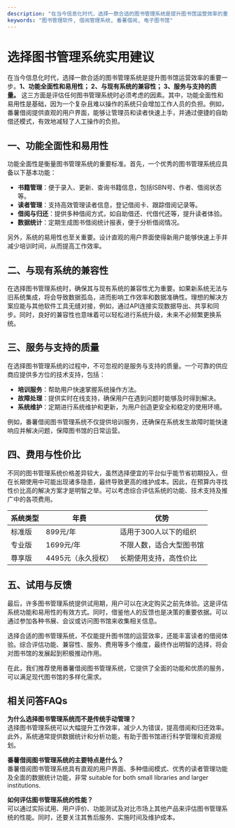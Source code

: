 ```yaml
---
description: "在当今信息化时代，选择一款合适的图书管理系统是提升图书馆运营效率的重要一步。**1、功能全面性和易用性； 2、与现有系统的兼容性； 3、服务与支持的质量。** 这三方面是评估任何图书管理系统时必须考虑的因素。其中，功能全面性和易用性是基础，因为一个复杂且难以操作的系统只会增加工作人员的负担。例如，番薯借阅提供直观的用户界面，能够让管理员和读者快速上手，并通过便捷的自助借还模式，有效地减轻了人工操作的负担。"
keywords: "图书管理软件, 借阅管理系统, 番薯借阅, 电子图书馆"
---
```

# 选择图书管理系统实用建议

在当今信息化时代，选择一款合适的图书管理系统是提升图书馆运营效率的重要一步。**1、功能全面性和易用性； 2、与现有系统的兼容性； 3、服务与支持的质量。** 这三方面是评估任何图书管理系统时必须考虑的因素。其中，功能全面性和易用性是基础，因为一个复杂且难以操作的系统只会增加工作人员的负担。例如，番薯借阅提供直观的用户界面，能够让管理员和读者快速上手，并通过便捷的自助借还模式，有效地减轻了人工操作的负担。

## **一、功能全面性和易用性**

功能全面性是衡量图书管理系统的重要标准。首先，一个优秀的图书管理系统应具备以下基本功能：

- **书籍管理**：便于录入、更新、查询书籍信息，包括ISBN号、作者、借阅状态等。
- **读者管理**：支持高效管理读者信息，登记借阅卡、跟踪借阅记录等。
- **借阅与归还**：提供多种借阅方式，如自助借还、代借代还等，提升读者体验。
- **数据统计**：定期生成图书借阅统计报表，便于分析借阅情况。

另外，系统的易用性也至关重要。设计直观的用户界面使得新用户能够快速上手并减少培训时间，从而提高工作效率。

## **二、与现有系统的兼容性**

在选择图书管理系统时，确保其与现有系统的兼容性尤为重要。如果新系统无法与旧系统集成，将会导致数据孤岛，进而影响工作效率和数据准确性。理想的解决方案应能与其他软件工具无缝对接，例如，通过API连接实现数据导出、共享和同步。同时，良好的兼容性也意味着可以轻松进行系统升级，未来不必频繁更换系统。

## **三、服务与支持的质量**

在选择图书管理系统的过程中，不可忽视的是服务与支持的质量。一个可靠的供应商应提供多方位的技术支持，包括：

- **培训服务**：帮助用户快速掌握系统操作方法。
- **故障处理**：提供实时在线支持，确保用户在遇到问题时能够及时得到解决。
- **系统维护**：定期进行系统维护和更新，为用户创造更安全和稳定的使用环境。

例如，番薯借阅图书管理系统不仅提供培训服务，还确保在系统发生故障时能快速响应并解决问题，保障图书馆的日常运营。

## **四、费用与性价比**

不同的图书管理系统价格差异较大，虽然选择便宜的平台似乎能节省初期投入，但在长期使用中可能出现诸多隐患，最终导致更高的维护成本。因此，在预算内寻找性价比高的解决方案才是明智之举。可以考虑综合评估系统的功能、技术支持及推广中的各项费用。

| 系统类型         | 年费                  | 优势                        |
|------------------|-----------------------|-----------------------------|
| 标准版           | 899元/年             | 适用于300人以下的组织       |
| 专业版           | 1699元/年            | 不限人数，适合大型图书馆    |
| 尊享版           | 4495元（永久授权）    | 长期使用支持，高性价比      |

## **五、试用与反馈**

最后，许多图书管理系统提供试用期，用户可以在决定购买之前先体验。这是评估系统功能和易用性的有效方式。同时，借鉴他人的反馈也是决策的重要依据。可以通过参加各种书展、会议或访问图书馆来收集相关信息。

选择合适的图书管理系统，不仅能提升图书馆的运营效率，还能丰富读者的借阅体验。综合评估功能、兼容性、服务、费用等多个维度，最终作出明智的选择，将会对图书馆的发展起到积极推动作用。

在此，我们推荐使用番薯借阅图书管理系统，它提供了全面的功能和优质的服务，可以满足现代图书馆的多样化需求。

## **相关问答FAQs**

**为什么选择图书管理系统而不是传统手动管理？**  
选择图书管理系统可以大幅提升工作效率，减少人为错误，提高借阅和归还效率。此外，系统通常提供数据统计和分析功能，有助于图书馆进行科学管理和资源规划。

**番薯借阅图书管理系统的主要特点是什么？**  
番薯借阅图书管理系统具有直观的用户界面、多种借阅模式、优秀的读者管理功能及全面的数据统计功能，非常 suitable for both small libraries and larger institutions.

**如何评估图书管理系统的性能？**  
可以通过实际试用、用户评价、功能测试及对比市场上其他产品来评估图书管理系统的性能。同时，还要关注其售后服务、实施时间及维护成本。
